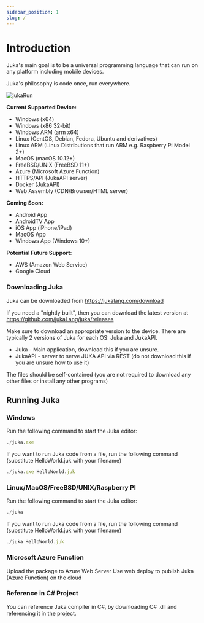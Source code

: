 ```yaml
---
sidebar_position: 1
slug: /
---
```


# Introduction

Juka's main goal is to be a universal programming language that can run on any platform including mobile devices.

Juka's philosophy is code once, run everywhere.

![jukaRun](/img/latestjuka.gif)

__Current Supported Device:__
- Windows (x64)
- Windows (x86 32-bit)
- Windows ARM (arm x64)
- Linux (CentOS, Debian, Fedora, Ubuntu and derivatives)
- Linux ARM (Linux Distributions that run ARM e.g. Raspberry Pi Model 2+)
- MacOS (macOS 10.12+)
- FreeBSD/UNIX (FreeBSD 11+)
- Azure (Microsoft Azure Function)
- HTTPS/API (JukaAPI server)
- Docker (JukaAPI)
- Web Assembly (CDN/Browser/HTML server)

__Coming Soon:__
- Android App
- AndroidTV App
- iOS App (iPhone/iPad)
- MacOS App
- Windows App (Windows 10+)

__Potential Future Support:__
- AWS (Amazon Web Service)
- Google Cloud


### Downloading Juka
Juka can be downloaded from https://jukalang.com/download

If you need a "nightly built", then you can download the latest version at https://github.com/jukaLang/juka/releases

Make sure to download an appropriate version to the device.
There are typically 2 versions of Juka for each OS: Juka and JukaAPI.
- Juka - Main application, download this if you are unsure. 
- JukaAPI - server to serve JUKA API via REST (do not download this if you are unsure how to use it)

The files should be self-contained (you are not required to download any other files or install any other programs)

## Running Juka

### Windows

Run the following command to start the Juka editor:

```jsx
./juka.exe
```

If you want to run Juka code from a file, run the following command (substitute HelloWorld.juk with your filename)

```jsx
./juka.exe HelloWorld.juk
```

### Linux/MacOS/FreeBSD/UNIX/Raspberry PI

Run the following command to start the Juka editor:
```jsx
./juka
```

If you want to run Juka code from a file, run the following command (substitute HelloWorld.juk with your filename)

```jsx
./juka HelloWorld.juk
```


### Microsoft Azure Function

Upload the package to Azure Web Server
Use web deploy to publish Juka (Azure Function) on the cloud

### Reference in C# Project

You can reference Juka compiler in C#, by downloading C# .dll and referencing it in the project.
